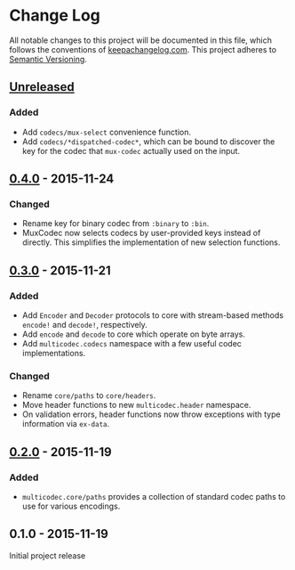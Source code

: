 Change Log
==========

All notable changes to this project will be documented in this file, which
follows the conventions of [keepachangelog.com](http://keepachangelog.com/).
This project adheres to [Semantic Versioning](http://semver.org/).

## [Unreleased]

### Added
- Add `codecs/mux-select` convenience function.
- Add `codecs/*dispatched-codec*`, which can be bound to discover the key for
  the codec that `mux-codec` actually used on the input.

## [0.4.0] - 2015-11-24

### Changed
- Rename key for binary codec from `:binary` to `:bin`.
- MuxCodec now selects codecs by user-provided keys instead of directly. This
  simplifies the implementation of new selection functions.

## [0.3.0] - 2015-11-21

### Added
- Add `Encoder` and `Decoder` protocols to core with stream-based methods
  `encode!` and `decode!`, respectively.
- Add `encode` and `decode` to core which operate on byte arrays.
- Add `multicodec.codecs` namespace with a few useful codec implementations.

### Changed
- Rename `core/paths` to `core/headers`.
- Move header functions to new `multicodec.header` namespace.
- On validation errors, header functions now throw exceptions with type
  information via `ex-data`.

## [0.2.0] - 2015-11-19

### Added
- `multicodec.core/paths` provides a collection of standard codec paths to use
  for various encodings.

## 0.1.0 - 2015-11-19

Initial project release

[Unreleased]: https://github.com/greglook/clj-multicodec/compare/0.4.0...HEAD
[0.4.0]: https://github.com/greglook/clj-multicodec/compare/0.3.0...0.4.0
[0.3.0]: https://github.com/greglook/clj-multicodec/compare/0.2.0...0.3.0
[0.2.0]: https://github.com/greglook/clj-multicodec/compare/0.1.0...0.2.0
